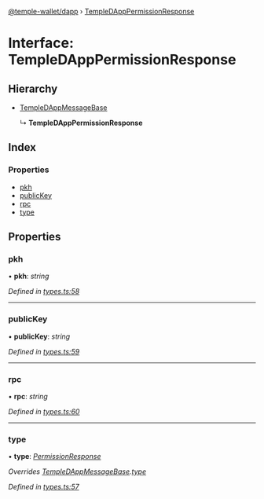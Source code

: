 [@temple-wallet/dapp](../README.md) › [TempleDAppPermissionResponse](templedapppermissionresponse.md)

# Interface: TempleDAppPermissionResponse

## Hierarchy

* [TempleDAppMessageBase](templedappmessagebase.md)

  ↳ **TempleDAppPermissionResponse**

## Index

### Properties

* [pkh](templedapppermissionresponse.md#pkh)
* [publicKey](templedapppermissionresponse.md#publickey)
* [rpc](templedapppermissionresponse.md#rpc)
* [type](templedapppermissionresponse.md#type)

## Properties

###  pkh

• **pkh**: *string*

*Defined in [types.ts:58](https://github.com/madfish-solutions/thanoswallet-dapp/blob/d3a40a5/src/types.ts#L58)*

___

###  publicKey

• **publicKey**: *string*

*Defined in [types.ts:59](https://github.com/madfish-solutions/thanoswallet-dapp/blob/d3a40a5/src/types.ts#L59)*

___

###  rpc

• **rpc**: *string*

*Defined in [types.ts:60](https://github.com/madfish-solutions/thanoswallet-dapp/blob/d3a40a5/src/types.ts#L60)*

___

###  type

• **type**: *[PermissionResponse](../enums/templedappmessagetype.md#permissionresponse)*

*Overrides [TempleDAppMessageBase](templedappmessagebase.md).[type](templedappmessagebase.md#type)*

*Defined in [types.ts:57](https://github.com/madfish-solutions/thanoswallet-dapp/blob/d3a40a5/src/types.ts#L57)*
